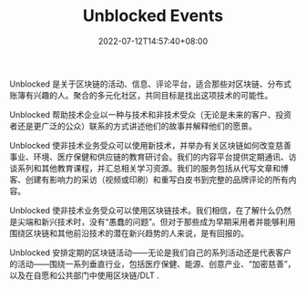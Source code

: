 ﻿---
weight: 
title: "Unblocked Events"
description: "Unblocked 是关于区块链的活动、信息、评论平台，适合那些对区块链、分布式账簿有兴趣的人"
date: 2022-07-12T14:57:40+08:00
lastmod: 2022-07-12T14:57:40+08:00
draft: false
authors: ["Simon"]
featuredImage: "unblocked-events.png"
link: "https://unblockedevents.com/"
tags: ["元宇宙社区","Unblocked Events"]
categories: ["navigation"]
navigation: ["元宇宙社区"]
lightgallery: true
toc: true
pinned: false
recommend: false
recommend1: false
---
Unblocked 是关于区块链的活动、信息、评论平台，适合那些对区块链、分布式账簿有兴趣的人。聚合的多元化社区，共同目标是找出这项技术的可能性。

Unblocked 帮助技术企业以一种与技术和非技术受众（无论是未来的客户、投资者还是更广泛的公众）联系的方式讲述他们的故事并解释他们的愿景。

Unblocked 使非技术业务受众可以使用新技术，并举办有关区块链如何改变慈善事业、环境、医疗保健和供应链的教育研讨会。我们的内容平台提供定期通讯、访谈系列和其他教育课程，并汇总相关学习资源。我们的服务包括从代写文章和博客、创建有影响力的采访（视频或印刷）和重写白皮书到完整的品牌评论的所有内容。

Unblocked 使非技术业务受众可以使用区块链技术。我们相信，在了解什么仍然是尖端和新兴技术时，没有“愚蠢的问题”。但对于那些成为早期采用者并能够利用围绕区块链和其他前沿技术的潜在新兴趋势的人来说，是有回报的。

Unblocked 安排定期的区块链活动——无论是我们自己的系列活动还是代表客户的活动——围绕一系列垂直行业，包括医疗保健、能源、创意产业、“加密慈善”，以及在自愿和公共部门中使用区块链/DLT .

